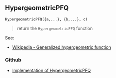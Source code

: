 ## HypergeometricPFQ

```
HypergeometricPFQ({a,...}, {b,...}, c)
```

> return the `HypergeometricPFQ` function

See:
* [Wikipedia - Generalized hypergeometric function](https://en.wikipedia.org/wiki/Generalized_hypergeometric_function)

### Github

* [Implementation of HypergeometricPFQ](https://github.com/axkr/symja_android_library/blob/master/symja_android_library/matheclipse-core/src/main/java/org/matheclipse/core/builtin/HypergeometricFunctions.java#L1109) 
